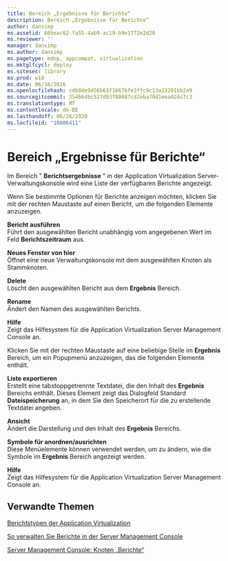 ```yaml
---
title: Bereich „Ergebnisse für Berichte“
description: Bereich „Ergebnisse für Berichte“
author: dansimp
ms.assetid: 66beac62-fa55-4ab9-ac19-b9e1772e2d20
ms.reviewer: ''
manager: dansimp
ms.author: dansimp
ms.pagetype: mdop, appcompat, virtualization
ms.mktglfcycl: deploy
ms.sitesec: library
ms.prod: w10
ms.date: 06/16/2016
ms.openlocfilehash: cdb8de9456b63f16676fe3ffc9c13a23201bb2a9
ms.sourcegitcommit: 354664bc527d93f80687cd2eba70d1eea024c7c3
ms.translationtype: MT
ms.contentlocale: de-DE
ms.lasthandoff: 06/26/2020
ms.locfileid: "10806411"
---
```

# Bereich „Ergebnisse für Berichte“


Im Bereich " **Berichtsergebnisse** " in der Application Virtualization Server-Verwaltungskonsole wird eine Liste der verfügbaren Berichte angezeigt.

Wenn Sie bestimmte Optionen für Berichte anzeigen möchten, klicken Sie mit der rechten Maustaste auf einen Bericht, um die folgenden Elemente anzuzeigen.

<a href="" id="run-report"></a>**Bericht ausführen**  
Führt den ausgewählten Bericht unabhängig vom angegebenen Wert im Feld **Berichtszeitraum** aus.

<a href="" id="new-window-from-here"></a>**Neues Fenster von hier**  
Öffnet eine neue Verwaltungskonsole mit dem ausgewählten Knoten als Stammknoten.

<a href="" id="delete"></a>**Delete**  
Löscht den ausgewählten Bericht aus dem **Ergebnis** Bereich.

<a href="" id="rename"></a>**Rename**  
Ändert den Namen des ausgewählten Berichts.

<a href="" id="help"></a>**Hilfe**  
Zeigt das Hilfesystem für die Application Virtualization Server Management Console an.

Klicken Sie mit der rechten Maustaste auf eine beliebige Stelle im **Ergebnis** Bereich, um ein Popupmenü anzuzeigen, das die folgenden Elemente enthält.

<a href="" id="export-list"></a>**Liste exportieren**  
Erstellt eine tabstoppgetrennte Textdatei, die den Inhalt des **Ergebnis** Bereichs enthält. Dieses Element zeigt das Dialogfeld Standard **Dateispeicherung** an, in dem Sie den Speicherort für die zu erstellende Textdatei angeben.

<a href="" id="view"></a>**Ansicht**  
Ändert die Darstellung und den Inhalt des **Ergebnis** Bereichs.

<a href="" id="arrange-line-up-icons"></a>**Symbole für anordnen/ausrichten**  
Diese Menüelemente können verwendet werden, um zu ändern, wie die Symbole im **Ergebnis** Bereich angezeigt werden.

<a href="" id="help"></a>**Hilfe**  
Zeigt das Hilfesystem für die Application Virtualization Server Management Console an.

## Verwandte Themen


[Berichtstypen der Application Virtualization](application-virtualization-report-types.md)

[So verwalten Sie Berichte in der Server Management Console](how-to-manage-reports-in-the-server-management-console.md)

[Server Management Console: Knoten „Berichte“](server-management-console-reports-node.md)

 

 





